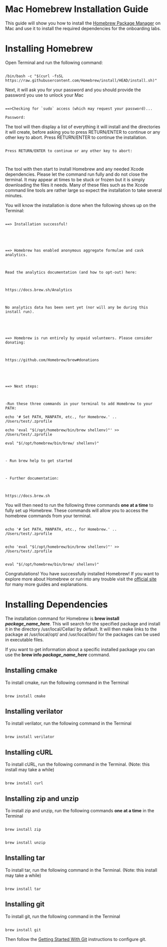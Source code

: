﻿# Mac Homebrew Installation Guide

 

This guide will show you how to install the [Homebrew Package Manager](https://brew.sh/) on Mac and use it to install the required dependencies for the onboarding labs.

  

# Installing Homebrew

Open Terminal and run the following command:

  

```console

/bin/bash -c "$(curl -fsSL https://raw.githubusercontent.com/Homebrew/install/HEAD/install.sh)"

```

  

Next, it will ask you for your password and you should provide the password you use to unlock your Mac

  

```console

==>Checking for `sudo` access (which may request your password)...

Password:

```

The tool will then display a list of everything it will install and the directories it will create, before asking you to press RETURN/ENTER to continue or any other key to abort. Press RETURN/ENTER to continue the installation.

```console

Press RETURN/ENTER to continue or any other key to abort:

  

```

  

The tool with then start to install Homebrew and any needed Xcode dependencies. Please let the command run fully and do not close the terminal. It may appear at times to be stuck or frozen but it is simply downloading the files it needs. Many of these files such as the Xcode command line tools are rather large so expect the installation to take several minutes.

  

You will know the installation is done when the following shows up on the Terminal:

  
  

```console

==> Installation successful!

  

  

==> Homebrew has enabled anonymous aggregate formulae and cask analytics.

  

Read the analytics documentation (and how to opt-out) here:

  

https://docs.brew.sh/Analytics

  

No analytics data has been sent yet (nor will any be during this install run).

  

  

==> Homebrew is run entirely by unpaid volunteers. Please consider donating:

  

https://github.com/Homebrew/brew#donations

  

  

==> Next steps:

  

-Run these three commands in your terminal to add Homebrew to your PATH:

echo '# Set PATH, MANPATH, etc., for Homebrew.' .. /Users/test/.zprofile

echo 'eval "$(/opt/homebrew/bin/brew shellenv)"' >> /Users/test/.zprofile

eval "$(/opt/homebrew/bin/brew/ shellenv)"

  

- Run brew help to get started

  

- Further documentation:

  

https://docs.brew.sh

```

  

You will then need to run the following three commands **one at a time** to fully set up Homebrew. These commands will allow you to access the homebrew commands from your terminal.

  

```console

echo '# Set PATH, MANPATH, etc., for Homebrew.' .. /Users/test/.zprofile

```

  

```console

echo 'eval "$(/opt/homebrew/bin/brew shellenv)"' >> /Users/test/.zprofile

```

  

```console

eval "$(/opt/homebrew/bin/brew/ shellenv)"

```

  

  

Congratulations! You have successfully installed Homebrew! If you want to explore more about Homebrew or run into any trouble visit the [official site](https://brew.sh/) for many more guides and explanations.

  

# Installing Dependencies

  

The installation command for Homebrew is **brew install *package_name_here***. This will search for the specified package and install it in the directory /usr/local/Cellar/ by default. It will then make links to the package at /usr/local/opt/ and /usr/local/bin/ for the packages can be used in executable files.

  

If you want to get information about a specific installed package you can use the **brew info *package_name_here*** command.


  

## Installing cmake

  

To install cmake, run the following command in the Terminal

```console

brew install cmake

```

  

## Installing verilator

  

To install verilator, run the following command in the Terminal

```console

brew install verilator

```

  

## Installing cURL

To install cURL, run the following command in the Terminal. (Note: this install may take a while)

```console

brew install curl

```

  
  

## Installing zip and unzip

To install zip and unzip, run the following commands **one at a time** in the Terminal

```console

brew install zip

```

```console

brew install unzip

```

## Installing tar

To install tar, run the following command in the Terminal. (Note: this install may take a while)

```console

brew install tar

```

  

## Installing git

  

To install git, run the following command in the Terminal

```console

brew install git

```

  

Then follow the [Getting Started With Git](https://nyu-processor-design.github.io/getting_started/notebooks/02_git.html) instructions to configure git.